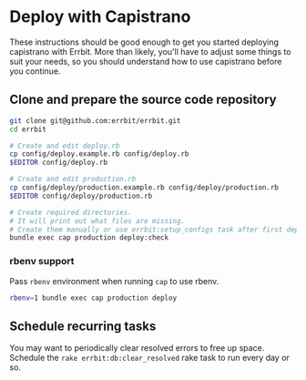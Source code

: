 # Deploy with Capistrano
These instructions should be good enough to get you started deploying
capistrano with Errbit. More than likely, you'll have to adjust some things to
suit your needs, so you should understand how to use capistrano before you
continue.

## Clone and prepare the source code repository

```bash
git clone git@github.com:errbit/errbit.git
cd errbit

# Create and edit deploy.rb
cp config/deploy.example.rb config/deploy.rb
$EDITOR config/deploy.rb

# Create and edit production.rb
cp config/deploy/production.example.rb config/deploy/production.rb
$EDITOR config/deploy/production.rb

# Create required directories.
# It will print out what files are missing.
# Create them manually or use errbit:setup_configs task after first deploy
bundle exec cap production deploy:check
```

### rbenv support

Pass `rbenv` environment when running `cap` to use rbenv.

```bash
rbenv=1 bundle exec cap production deploy
```

## Schedule recurring tasks
You may want to periodically clear resolved errors to free up space. Schedule
the ```rake errbit:db:clear_resolved``` rake task to run every day or so.

